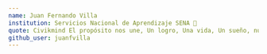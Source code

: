 ```yaml
---
name: Juan Fernando Villa
institution: Servicios Nacional de Aprendizaje SENA 🚩
quote: Civikmind El propósito nos une, Un logro, Una vida, Un sueño, nunca más sentiré que he fracasado
github_user: juanfvilla
---
```

